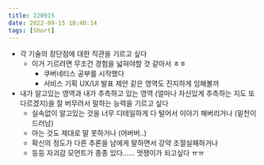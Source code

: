 ```yaml
---
title: 220915
date: 2022-09-15 18:40:14
tags: [Short]
---
```


- 각 기술의 장단점에 대한 직관을 기르고 싶다
  - 이거 기르려면 무조건 경험을 넓혀야할 것 같아서 ㅎㅎ
    - 쿠버네티스 공부를 시작했다
    - 서비스 기획 UX/UI 발표 제안 같은 영역도 진지하게 임해볼까
- 내가 알고있는 영역과 내가 추측하고 있는 영역 (얼마나 자신있게 추측하는 지도 또 다르겠지)을 잘 버무려서 말하는 능력을 기르고 싶다
  - 실속없이 알고있는 것을 너무 디테일하게 다 털어서 이야기 해버리거나 (밑천이 드러남)
  - 아는 것도 제대로 말 못하거나 (어버버..)
  - 확신의 정도가 다른 추론을 남에게 말하면서 강약 조절실패하거나
  - 등등 자괴감 모먼트가 종종 있다...... 멋쟁이가 되고싶다 ㅠㅠ
